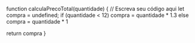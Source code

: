 function calculaPrecoTotal(quantidade) {
  // Escreva seu código aqui
  let compra = undefined;
if (quantidade < 12) compra = quantidade * 1.3
else compra = quantidade * 1
 
 return compra
}